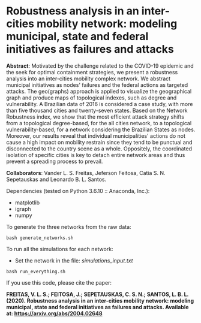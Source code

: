 # Robustness analysis in an inter-cities mobility network: modeling municipal, state and federal initiatives as failures and attacks

**Abstract**: Motivated by the challenge related to the COVID-19 epidemic and the seek for optimal containment strategies, we present a robustness analysis into an inter-cities mobility complex network. We abstract municipal initiatives as nodes' failures and the federal actions as targeted attacks. The geo(graphs) approach is applied to visualize the geographical graph and produce maps of topological indexes, such as degree and vulnerability. A Brazilian data of 2016 is considered a case study, with more than five thousand cities and twenty-seven states. Based on the Network Robustness index, we show that the most efficient attack strategy shifts from a topological degree-based, for the all cities network, to a topological vulnerability-based, for a network considering the Brazilian States as nodes. Moreover, our results reveal that individual municipalities' actions do not cause a high impact on mobility restrain since they tend to be punctual and disconnected to the country scene as a whole. Oppositely, the coordinated isolation of specific cities is key to detach entire network areas and thus prevent a spreading process to prevail.


**Collaborators**: Vander L. S. Freitas, Jeferson Feitosa, Catia S. N. Sepetauskas and Leonardo B. L. Santos.


Dependencies (tested on Python 3.6.10 :: Anaconda, Inc.):
* matplotlib
* igraph
* numpy



To generate the three networks from the raw data:
```
bash generate_networks.sh
```

To run all the simulations for each network:
- Set the network in the file: *simulations_input.txt*
```
bash run_everything.sh
```


If you use this code, please cite the paper:

**FREITAS, V. L. S.; FEITOSA, J.; SEPETAUSKAS, C. S. N.; SANTOS, L. B. L. (2020). Robustness analysis in an inter-cities mobility network: modeling municipal, state and federal initiatives as failures and attacks. Available at: https://arxiv.org/abs/2004.02648** 
